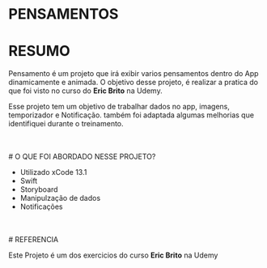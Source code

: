 # PENSAMENTOS

# RESUMO
<p> Pensamento é um projeto que irá exibir varios pensamentos dentro do App dinamicamente e animada. O objetivo desse projeto, é realizar a pratica do que foi visto no curso do <b>Eric Brito</b> na Udemy.</p>
<p> Esse projeto tem um objetivo de trabalhar dados no app, imagens, temporizador e Notificação. também foi adaptada algumas melhorias que identifiquei durante o treinamento.</p>
<br/>
<br/>
# O QUE FOI ABORDADO NESSE PROJETO?
<ul>
    <li>Utilizado xCode 13.1 </li>
    <li>Swift </li>
    <li>Storyboard </li>
    <li>Manipulzação de dados </li>
    <li>Notificações </li>
</ul>
<br/>
<br/>
# REFERENCIA
<p>Este Projeto é um dos exercicios do curso <b>Eric Brito</b> na Udemy</p>

